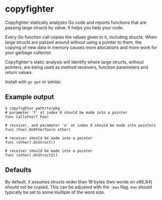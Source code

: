 copyfighter
===========

Copyfighter statically analyzes Go code and reports functions that are passing
large structs by value. It helps you help your code.

Every Go function call copies the values given to it, including structs. When
large structs are passed around without using a pointer to them, the copying of
new data in memory causes more allocations and more work for your garbage
collector.

Copyfighter's static analysis will identify where large structs, without
pointers, are being used as method receivers, function parameters and return
values.

Install with `go get` or similar.

Example output
---------------
    $ copyfighter path/to/pkg
    # parameter 'f' at index 0 should be made into a pointer
    func CallsFoo(f Foo)
    
    # receiver, and parameter 'o' at index 0 should be made into pointers
    func (Foo).OnOtherToo(o other)
    
    # receiver should be made into a pointer
    func (other).OnStruct()
    
    # receiver should be made into a pointer
    func (other).OnStruct2()


Defaults
--------
By default, it assumes structs wider than 16 bytes (two words on x86\_64) should
not be copied. This can be adjusted with the `-max` flag. `max` should typically
be set to some multiple of the word size.
